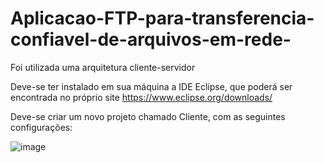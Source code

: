 # Aplicacao-FTP-para-transferencia-confiavel-de-arquivos-em-rede-

Foi utilizada uma arquitetura cliente-servidor

Deve-se ter instalado em sua máquina a IDE Eclipse, que poderá ser encontrada no próprio site https://www.eclipse.org/downloads/

Deve-se criar um novo projeto chamado Cliente, com as seguintes configurações:

![image](https://github.com/user-attachments/assets/ea9b9a59-8a01-4214-a110-fd13c4d1eb17)
